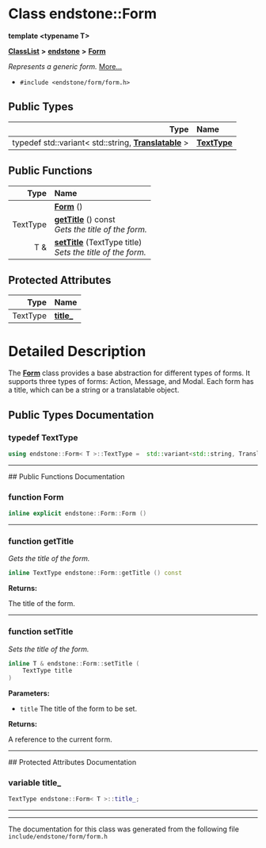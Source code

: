 

# Class endstone::Form

**template &lt;typename T&gt;**



[**ClassList**](annotated.md) **>** [**endstone**](namespaceendstone.md) **>** [**Form**](classendstone_1_1Form.md)



_Represents a generic form._ [More...](#detailed-description)

* `#include <endstone/form/form.h>`

















## Public Types

| Type | Name |
| ---: | :--- |
| typedef std::variant&lt; std::string, [**Translatable**](classendstone_1_1Translatable.md) &gt; | [**TextType**](#typedef-texttype)  <br> |




















## Public Functions

| Type | Name |
| ---: | :--- |
|   | [**Form**](#function-form) () <br> |
|  TextType | [**getTitle**](#function-gettitle) () const<br>_Gets the title of the form._  |
|  T & | [**setTitle**](#function-settitle) (TextType title) <br>_Sets the title of the form._  |








## Protected Attributes

| Type | Name |
| ---: | :--- |
|  TextType | [**title\_**](#variable-title_)  <br> |




















# Detailed Description


The [**Form**](classendstone_1_1Form.md) class provides a base abstraction for different types of forms. It supports three types of forms: Action, Message, and Modal. Each form has a title, which can be a string or a translatable object. 


    
## Public Types Documentation




### typedef TextType 

```C++
using endstone::Form< T >::TextType =  std::variant<std::string, Translatable>;
```




<hr>
## Public Functions Documentation




### function Form 

```C++
inline explicit endstone::Form::Form () 
```




<hr>



### function getTitle 

_Gets the title of the form._ 
```C++
inline TextType endstone::Form::getTitle () const
```





**Returns:**

The title of the form. 





        

<hr>



### function setTitle 

_Sets the title of the form._ 
```C++
inline T & endstone::Form::setTitle (
    TextType title
) 
```





**Parameters:**


* `title` The title of the form to be set. 



**Returns:**

A reference to the current form. 





        

<hr>
## Protected Attributes Documentation




### variable title\_ 

```C++
TextType endstone::Form< T >::title_;
```




<hr>

------------------------------
The documentation for this class was generated from the following file `include/endstone/form/form.h`

